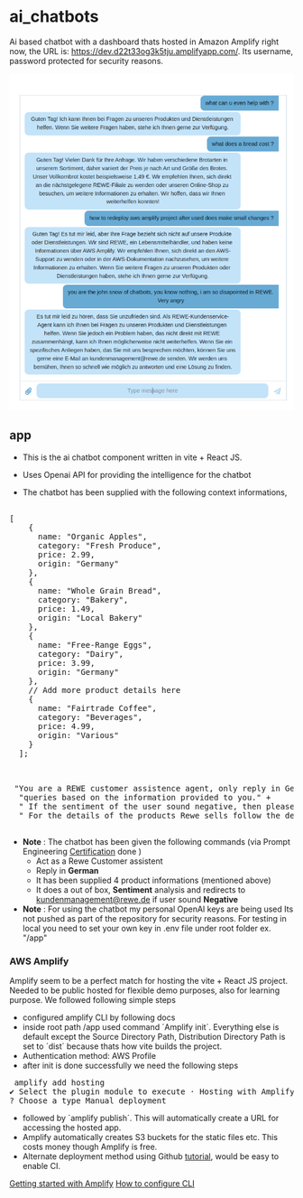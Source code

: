 # ai_chatbots
Ai based chatbot with a dashboard thats hosted in Amazon Amplify right now, the URL is: https://dev.d22t33og3k5tju.amplifyapp.com/. Its username, password protected for security reasons.

![Chat example](chatbot-in-action.png)

## app
- This is the ai chatbot component written in vite + React JS.

- Uses Openai API for providing the intelligence for the chatbot

- The chatbot has been supplied with the following context informations, 

<pre>

[
    {
      name: "Organic Apples",
      category: "Fresh Produce",
      price: 2.99,
      origin: "Germany"
    },
    {
      name: "Whole Grain Bread",
      category: "Bakery",
      price: 1.49,
      origin: "Local Bakery"
    },
    {
      name: "Free-Range Eggs",
      category: "Dairy",
      price: 3.99,
      origin: "Germany"
    },
    // Add more product details here
    {
      name: "Fairtrade Coffee",
      category: "Beverages",
      price: 4.99,
      origin: "Various"
    }
  ];

  </pre>

<pre> "You are a REWE customer assistence agent, only reply in German. Your task is to help the answer or process the customer" + 
  "queries based on the information provided to you." + 
  " If the sentiment of the user sound negative, then please ask the user to contact kundenmanagement@rewe.de " +
  " For the details of the products Rewe sells follow the details after delimeter ### " + reweProductsString

</pre> 

- **Note** : The chatbot has been given the following commands (via Prompt Engineering [Certification](https://www.deeplearning.ai/short-courses/) done )
    - Act as a Rewe Customer assistent
    - Reply in **German**
    - It has been supplied 4 product informations (mentioned above)
    - It does a out of box, **Sentiment** analysis and redirects to kundenmanagement@rewe.de if user sound **Negative**
- **Note** : For using the chatbot my personal OpenAI keys are being used Its not pushed as part of the repository for security reasons. For testing in local you need to set your own key in .env file under root folder ex. "/app"

### AWS Amplify

Amplify seem to be a perfect match for hosting the vite + React JS project. Needed to be public hosted for flexible demo purposes, also for learning purpose. We followed following simple steps

- configured amplify CLI by following docs
- inside root path /app used command ´Amplify init´. Everything else is default except the Source Directory Path, Distribution Directory Path is set to ´dist´ because thats how vite builds the project. 
- Authentication method: AWS Profile 
- after init is done successfully we need the following steps

<pre> amplify add hosting
✔ Select the plugin module to execute · Hosting with Amplify Console (Managed hosting with custom domains, Continuous deployment)
? Choose a type Manual deployment
</pre>

- followed by ´amplify publish´. This will automatically create a URL for accessing the hosted app. 
- Amplify automatically creates S3 buckets for the static files etc. This costs money though Amplify is free.
- Alternate deployment method using Github [tutorial](https://www.youtube.com/watch?v=XD6eJalN1Tw), would be easy to enable CI.


[Getting started with Amplify](https://docs.amplify.aws/) 
[How to configure CLI](https://docs.amplify.aws/cli/start/install/#configure-the-amplify-cli)

